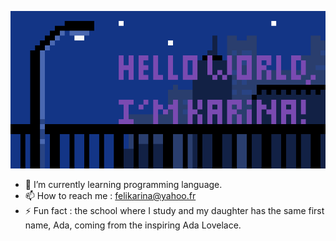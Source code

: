 ![](background.gif)

- 🌱 I’m currently learning programming language.
- 📫 How to reach me : felikarina@yahoo.fr
- ⚡ Fun fact : the school where I study and my daughter has the same first name,
  Ada, coming from the inspiring Ada Lovelace.
